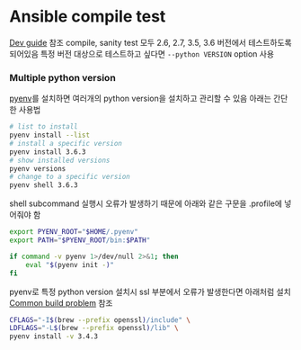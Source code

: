 # Ansible compile test
[Dev guide][devguide-link] 참조
compile, sanity test 모두 2.6, 2.7, 3.5, 3.6 버전에서 테스트하도록 되어있음
특정 버전 대상으로 테스트하고 싶다면 `--python VERSION` option 사용

### Multiple python version
[pyenv][pyenv-repo]를 설치하면 여러개의 python version을 설치하고 관리할 수 있음
아래는 간단한 사용법

```bash
# list to install
pyenv install --list
# install a specific version
pyenv install 3.6.3
# show installed versions
pyenv versions
# change to a specific version
pyenv shell 3.6.3
```
shell subcommand 실행시 오류가 발생하기 때문에 아래와 같은 구문을 .profile에 넣어줘야 함
```bash
export PYENV_ROOT="$HOME/.pyenv"
export PATH="$PYENV_ROOT/bin:$PATH"

if command -v pyenv 1>/dev/null 2>&1; then
    eval "$(pyenv init -)"
fi
```
pyenv로 특정 python version 설치시 ssl 부분에서 오류가 발생한다면 아래처럼 설치
[Common build problem][common-build-problems-link] 참조
```bash
CFLAGS="-I$(brew --prefix openssl)/include" \
LDFLAGS="-L$(brew --prefix openssl)/lib" \
pyenv install -v 3.4.3
```

[pyenv-repo]: https://github.com/pyenv/pyenv#installation
[devguide-link]: http://docs.ansible.com/ansible/latest/dev_guide/testing.html
[common-build-problems-link]: https://github.com/pyenv/pyenv/wiki/Common-build-problems#error-the-python-ssl-extension-was-not-compiled-missing-the-openssl-lib
